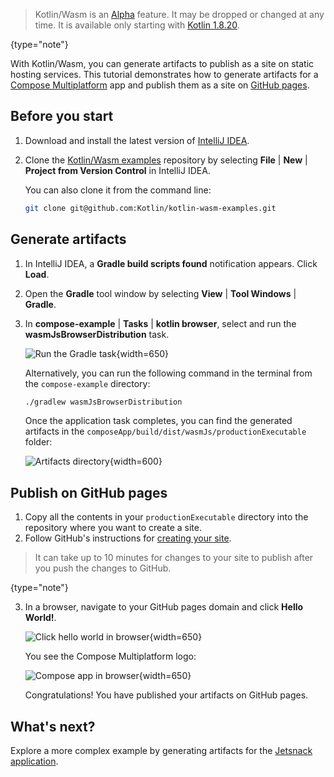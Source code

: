 [//]: # (title: Publish artifacts)

> Kotlin/Wasm is an [Alpha](components-stability.md) feature. It may be dropped or changed at any time. It is available only starting with [Kotlin 1.8.20](releases.md).
>
{type="note"}

With Kotlin/Wasm, you can generate artifacts to publish as a site on static hosting services. This tutorial
demonstrates how to generate artifacts for a [Compose Multiplatform](https://www.jetbrains.com/lp/compose-multiplatform/)
 app and publish them as a site on [GitHub pages](https://pages.github.com/).

## Before you start

1. Download and install the latest version of [IntelliJ IDEA](https://www.jetbrains.com/idea/).
2. Clone the [Kotlin/Wasm examples](https://github.com/Kotlin/kotlin-wasm-examples/) repository
   by selecting **File** | **New** | **Project from Version Control** in IntelliJ IDEA.

   You can also clone it from the command line:

   ```bash
   git clone git@github.com:Kotlin/kotlin-wasm-examples.git
   ```

## Generate artifacts

1. In IntelliJ IDEA, a **Gradle build scripts found** notification appears. Click **Load**.
2. Open the **Gradle** tool window by selecting **View** | **Tool Windows** | **Gradle**.
3. In **compose-example** | **Tasks** | **kotlin browser**, select and run the **wasmJsBrowserDistribution** task.

   ![Run the Gradle task](wasm-gradle-task-window-compose.png){width=650}

   Alternatively, you can run the following command in the terminal from the `compose-example` directory:

   ```bash
   ./gradlew wasmJsBrowserDistribution
   ```
   Once the application task completes, you can find the generated artifacts in the `composeApp/build/dist/wasmJs/productionExecutable`
   folder:

   ![Artifacts directory](wasm-composeapp-directory.png){width=600}

## Publish on GitHub pages

1. Copy all the contents in your `productionExecutable` directory into the repository where you want to create a site.
2. Follow GitHub's instructions for [creating your site](https://docs.github.com/en/pages/getting-started-with-github-pages/creating-a-github-pages-site#creating-your-site).

  > It can take up to 10 minutes for changes to your site to publish after you push the changes to GitHub.
  >
  {type="note"} 

3. In a browser, navigate to your GitHub pages domain and click **Hello World!**.

   ![Click hello world in browser](wasm-composeapp-browser-hello.png){width=650}

   You see the Compose Multiplatform logo:
   
   ![Compose app in browser](wasm-composeapp-browser.png){width=650}

   Congratulations! You have published your artifacts on GitHub pages.

## What's next?

Explore a more complex example by generating artifacts for the [Jetsnack application](https://github.com/Kotlin/kotlin-wasm-examples/tree/main/compose-jetsnack).
